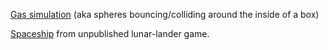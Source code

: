 [Gas simulation](gas/) (aka spheres bouncing/colliding around the inside of a box)

[Spaceship](game%20assets/) from unpublished lunar-lander game.
